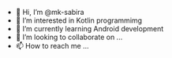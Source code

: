 - 👋 Hi, I’m @mk-sabira
- 👀 I’m interested in Kotlin programmimg 
- 🌱 I’m currently learning Android development
- 💞️ I’m looking to collaborate on ...
- 📫 How to reach me ...

<!---
mk-sabira/mk-sabira is a ✨ special ✨ repository because its `README.md` (this file) appears on your GitHub profile.
You can click the Preview link to take a look at your changes.
--->
